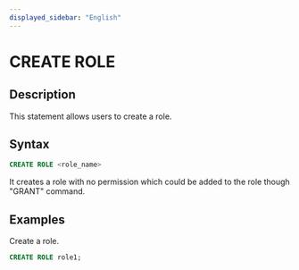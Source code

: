 ```yaml
---
displayed_sidebar: "English"
---
```


# CREATE ROLE

## Description

This statement allows users to create a role.

## Syntax

```sql
CREATE ROLE <role_name>
```

It creates a role with no permission which could be added to the role though "GRANT" command.  

## Examples

 Create a role.

  ```sql
  CREATE ROLE role1;
  ```
